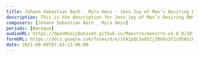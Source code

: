 ```yaml
---
title: Johann Sebastian Bach _ Myra Hess - Jesu Joy of Man’s Desiring BWV 147 (1)
description: This is the description for Jesu Joy of Man’s Desiring BWV 147 by Johann Sebastian Bach _ Myra Hess
composers: [Johann Sebastian Bach _ Myra Hess]
periods: [Baroque]
audioURL: https://OpenMusicDataset.github.io/Maestro/maestro-v3.0.0/2014/MIDI-UNPROCESSED_04-05_R1_2014_MID--AUDIO_05_R1_2014_wav--2.midi
formURL: https://docs.google.com/forms/d/e/1FAIpQLSe85IjZBG6v2Y2cO5A5zbPqVJklpbk79TVGWsqZCdLTgPtqsg/viewform
date: 2021-08-08T07:43:13-06:00
---
```

